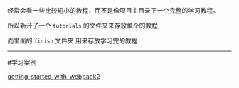 经常会看一些比较短小的教程，而不是像项目主目录下一个完整的学习教程。

所以新开了一个 `tutorials` 的文件夹来存放单个的教程

而里面的 `finish` 文件夹 用来存放学习完的教程

---

#学习案例

[getting-started-with-webpack2](https://llp0574.github.io/2016/11/29/getting-started-with-webpack2/)
